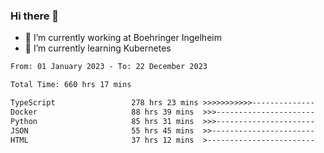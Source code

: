 ### Hi there 👋
- 🔭 I’m currently working at Boehringer Ingelheim
- 🌱 I’m currently learning Kubernetes

 
<!--START_SECTION:waka-->

```txt
From: 01 January 2023 - To: 22 December 2023

Total Time: 660 hrs 17 mins

TypeScript                 278 hrs 23 mins >>>>>>>>>>>--------------   42.16 %
Docker                     88 hrs 39 mins  >>>----------------------   13.43 %
Python                     85 hrs 31 mins  >>>----------------------   12.95 %
JSON                       55 hrs 45 mins  >>-----------------------   08.45 %
HTML                       37 hrs 12 mins  >------------------------   05.64 %
```

<!--END_SECTION:waka-->

 
